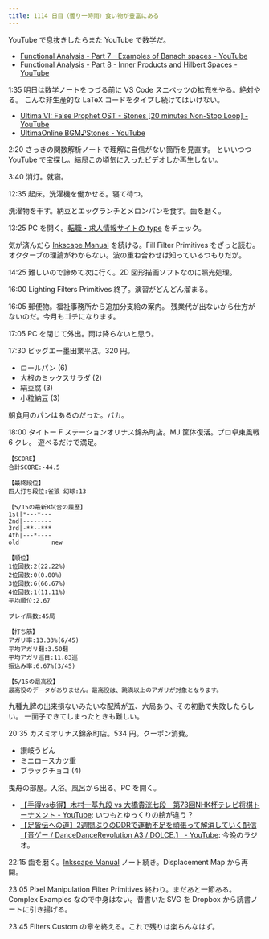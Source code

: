 ```yaml
---
title: 1114 日目（曇り一時雨）食い物が豊富にある
---
```


YouTube で息抜きしたらまた YouTube で数学だ。

* [Functional Analysis - Part 7 - Examples of Banach spaces - YouTube](https://www.youtube.com/watch?v=GAkVaD1ihi4&list=PLBh2i93oe2qsGKDOsuVVw-OCAfprrnGfr&index=7)
* [Functional Analysis - Part 8 - Inner Products and Hilbert Spaces - YouTube](https://www.youtube.com/watch?v=UzSEvb9AJYw&list=PLBh2i93oe2qsGKDOsuVVw-OCAfprrnGfr&index=8)

1:35 明日は数学ノートをつづる前に VS Code スニペッツの拡充をやる。絶対やる。
こんな非生産的な LaTeX コードをタイプし続けてはいけない。

* [Ultima VI: False Prophet OST - Stones [20 minutes Non-Stop Loop] - YouTube](https://www.youtube.com/watch?v=mVu4A_sYlF0)
* [UltimaOnline BGM♪Stones - YouTube](https://www.youtube.com/watch?v=K6qmJoLpKGY)

2:20 さっきの関数解析ノートで理解に自信がない箇所を見直す。
といいつつ YouTube で宝探し。結局この頃気に入ったビデオしか再生しない。

3:40 消灯。就寝。

12:35 起床。洗濯機を働かせる。寝て待つ。

洗濯物を干す。納豆とエッグランチとメロンパンを食す。歯を磨く。

13:25 PC を開く。[転職・求人情報サイトの type](https://type.jp/) をチェック。

気が済んだら [Inkscape Manual] を続ける。Fill Filter Primitives をざっと読む。
オクターブの理論がわからない。波の重ね合わせは知っているつもりだが。

14:25 難しいので諦めて次に行く。2D 図形描画ソフトなのに照光処理。

16:00 Lighting Filters Primitives 終了。演習がどんどん溜まる。

16:05 郵便物。福祉事務所から追加分支給の案内。
残業代が出ないから仕方がないのだ。今月もゴチになります。

17:05 PC を閉じて外出。雨は降らないと思う。

17:30 ビッグエー墨田業平店。320 円。

* ロールパン (6)
* 大根のミックスサラダ (2)
* 絹豆腐 (3)
* 小粒納豆 (3)

朝食用のパンはあるのだった。バカ。

18:00 タイトー F ステーションオリナス錦糸町店。MJ 筐体復活。プロ卓東風戦 6 クレ。
遊べるだけで満足。

```text
【SCORE】
合計SCORE:-44.5

【最終段位】
四人打ち段位:雀狼 幻球:13

【5/15の最新8試合の履歴】
1st|*---*---
2nd|--------
3rd|-**--***
4th|---*----
old         new

【順位】
1位回数:2(22.22%)
2位回数:0(0.00%)
3位回数:6(66.67%)
4位回数:1(11.11%)
平均順位:2.67

プレイ局数:45局

【打ち筋】
アガリ率:13.33%(6/45)
平均アガリ翻:3.50翻
平均アガリ巡目:11.83巡
振込み率:6.67%(3/45)

【5/15の最高役】
最高役のデータがありません。最高役は、跳満以上のアガリが対象となります。
```

九種九牌の出来損ないみたいな配牌が五、六局あり、その初動で失敗したらしい。
一面子できてしまったときも難しい。

20:35 カスミオリナス錦糸町店。534 円。クーポン消費。

* 讃岐うどん
* ミニロースカツ重
* ブラックチョコ (4)

曳舟の部屋。入浴。風呂から出る。PC を開く。

* [【手得vs歩得】木村一基九段 vs 大橋貴洸七段　第73回NHK杯テレビ将棋トーナメント - YouTube](https://www.youtube.com/watch?v=BBkxFfoldIA):
  いつもとゆっくりの絵が違う？
* [【足皆伝への道】2週間ぶりのDDRで運動不足を頑張って解消していく配信【音ゲー / DanceDanceRevolution A3 / DOLCE.】 - YouTube](https://www.youtube.com/watch?v=3T392FyfF3E):
  今晩のラジオ。

22:15 歯を磨く。[Inkscape Manual] ノート続き。Displacement Map から再開。

23:05 Pixel Manipulation Filter Primitives 終わり。まだあと一節ある。
Complex Examples なので中身はない。昔書いた SVG を Dropbox から読書ノートに引き揚げる。

23:45 Filters Custom の章を終える。これで残りは楽ちんなはず。

[Inkscape Manual]: <http://tavmjong.free.fr/INKSCAPE/MANUAL/html/>
